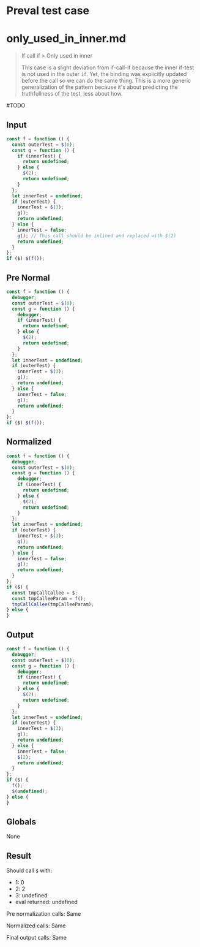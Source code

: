 # Preval test case

# only_used_in_inner.md

> If call if > Only used in inner
>
> This case is a slight deviation from if-call-if because the inner if-test is not used in the outer `if`. Yet, the binding was explicitly updated before the call so we can do the same thing. This is a more generic generalization of the pattern because it's about predicting the truthfullness of the test, less about how.

#TODO

## Input

`````js filename=intro
const f = function () {
  const outerTest = $(0);
  const g = function () {
    if (innerTest) {
      return undefined;
    } else {
      $(2);
      return undefined;
    }
  };
  let innerTest = undefined;
  if (outerTest) {
    innerTest = $(3);
    g();
    return undefined;
  } else {
    innerTest = false;
    g(); // This call should be inlined and replaced with $(2)
    return undefined;
  }
};
if ($) $(f());
`````

## Pre Normal

`````js filename=intro
const f = function () {
  debugger;
  const outerTest = $(0);
  const g = function () {
    debugger;
    if (innerTest) {
      return undefined;
    } else {
      $(2);
      return undefined;
    }
  };
  let innerTest = undefined;
  if (outerTest) {
    innerTest = $(3);
    g();
    return undefined;
  } else {
    innerTest = false;
    g();
    return undefined;
  }
};
if ($) $(f());
`````

## Normalized

`````js filename=intro
const f = function () {
  debugger;
  const outerTest = $(0);
  const g = function () {
    debugger;
    if (innerTest) {
      return undefined;
    } else {
      $(2);
      return undefined;
    }
  };
  let innerTest = undefined;
  if (outerTest) {
    innerTest = $(3);
    g();
    return undefined;
  } else {
    innerTest = false;
    g();
    return undefined;
  }
};
if ($) {
  const tmpCallCallee = $;
  const tmpCalleeParam = f();
  tmpCallCallee(tmpCalleeParam);
} else {
}
`````

## Output

`````js filename=intro
const f = function () {
  debugger;
  const outerTest = $(0);
  const g = function () {
    debugger;
    if (innerTest) {
      return undefined;
    } else {
      $(2);
      return undefined;
    }
  };
  let innerTest = undefined;
  if (outerTest) {
    innerTest = $(3);
    g();
    return undefined;
  } else {
    innerTest = false;
    $(2);
    return undefined;
  }
};
if ($) {
  f();
  $(undefined);
} else {
}
`````

## Globals

None

## Result

Should call `$` with:
 - 1: 0
 - 2: 2
 - 3: undefined
 - eval returned: undefined

Pre normalization calls: Same

Normalized calls: Same

Final output calls: Same
